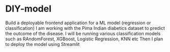 # DIY-model
Build a deployable frontend application for a ML model (regression or classification)
I am working with the Pima Indian diabetics dataset to predict the outcome of the disease. 
I will be running various classification models such as RAndomForest, XGBoost, Logistic Regression, KNN etc
Then I plan to deploy the model using Streamlit
